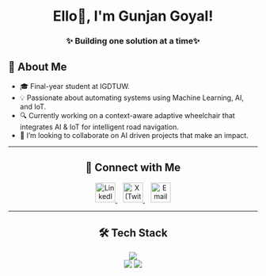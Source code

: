 <div align="center">

#  Ello👋, I'm Gunjan Goyal!  

### ✨ Building one solution at a time✨  

</div>

## 🚀 About Me  

- 🎓 Final-year student at IGDTUW.
- 💡 Passionate about automating systems using Machine Learning, AI, and IoT.
- 🔍 Currently working on a context-aware adaptive wheelchair that integrates AI & IoT for intelligent road navigation.
- 👯 I’m looking to collaborate on AI driven projects that make an impact.
 
---

<div align="center">

## 💬 Connect with Me  

<a href="https://www.linkedin.com/in/gunjan-goyal/" target="_blank">
    <img src="https://cdn.jsdelivr.net/gh/devicons/devicon/icons/linkedin/linkedin-original.svg" width="40" height="40" alt="LinkedIn" />
</a>
&nbsp;&nbsp;
<a href="https://x.com/gunjanzz23" target="_blank">
    <img src="https://cdn.jsdelivr.net/gh/devicons/devicon/icons/twitter/twitter-original.svg" width="40" height="40" alt="X (Twitter)" />
</a>
&nbsp;&nbsp;
<a href="mailto:gunjangoyal515@gmail.com" target="_blank">
    <img src="https://cdn-icons-png.flaticon.com/512/732/732200.png" width="40" height="40" alt="Email" />
</a>

</div>

---

<div align="center">

## 🛠 Tech Stack

<a href="https://skillicons.dev">
    <img src="https://skillicons.dev/icons?i=cpp,python,tensorflow,pytorch,opencv,html,css,js,mysql,flask&perline=5" />
</a>

<br>

<img src="https://img.shields.io/badge/Keras-D00000?style=for-the-badge&logo=keras&logoColor=white">
<img src="https://img.shields.io/badge/HuggingFace-FFCC00?style=for-the-badge&logo=huggingface&logoColor=black">
</div>


